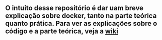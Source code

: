 
## O intuito desse repositório é dar uam breve explicação sobre docker, tanto na parte teórica quanto prática. Para ver as explicações sobre o código e a parte teórica, veja a [wiki](https://github.com/DRodrigues17/guia-rapido-de-docker/wiki)